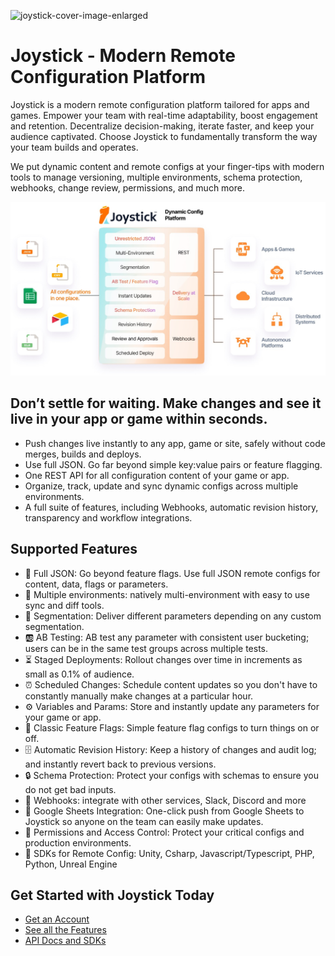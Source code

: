 ![joystick-cover-image-enlarged](https://github.com/getjoystick/.github/assets/127026916/a2bced52-7e61-4ffd-b2b5-2ba1fec8c73b)

# Joystick - Modern Remote Configuration Platform

Joystick is a modern remote configuration platform tailored for apps and games. Empower your team with real-time adaptability, boost engagement and retention. Decentralize decision-making, iterate faster, and keep your audience captivated. Choose Joystick to fundamentally transform the way your team builds and operates.

We put dynamic content and remote configs at your finger-tips with modern tools to manage versioning, multiple environments, schema protection, webhooks, change review, permissions, and much more.

![Joystick](https://github.com/getjoystick/.github/blob/main/img/joystick-platform.png?raw=true)

## Don’t settle for waiting. Make changes and see it live in your app or game within seconds.

- Push changes live instantly to any app, game or site, safely without code merges, builds and deploys.
- Use full JSON. Go far beyond simple key:value pairs or feature flagging.
- One REST API for all configuration content of your game or app.
- Organize, track, update and sync dynamic configs across multiple environments.
- A full suite of features, including Webhooks, automatic revision history, transparency and workflow integrations.

## Supported Features

- 📝 Full JSON: Go beyond feature flags. Use full JSON remote configs for content, data, flags or parameters.
- 🔀 Multiple environments: natively multi-environment with easy to use sync and diff tools.
- 🎯 Segmentation: Deliver different parameters depending on any custom segmentation. 
- 🆎 AB Testing: AB test any parameter with consistent user bucketing; users can be in the same test groups across multiple tests.
- ⏳ Staged Deployments: Rollout changes over time in increments as small as 0.1% of audience. 
- ⏰️ Scheduled Changes: Schedule content updates so you don't have to constantly manually make changes at a particular hour.
- ⚙️ Variables and Params: Store and instantly update any parameters for your game or app.
- 🚩 Classic Feature Flags: Simple feature flag configs to turn things on or off.
- 🗄️ Automatic Revision History: Keep a history of changes and audit log; and instantly revert back to previous versions.
- 🔒 Schema Protection: Protect your configs with schemas to ensure you do not get bad inputs.
- 🔗 Webhooks: integrate with other services, Slack, Discord and more
- 🔢 Google Sheets Integration: One-click push from Google Sheets to Joystick so anyone on the team can easily make updates.
- 👥 Permissions and Access Control: Protect your critical configs and production environments. 
- 📱 SDKs for Remote Config: Unity, Csharp, Javascript/Typescript, PHP, Python, Unreal Engine

## Get Started with Joystick Today

- [Get an Account](https://app.getjoystick.com/onboarding)
- [See all the Features](https://www.getjoystick.com/features)
- [API Docs and SDKs](https://docs.getjoystick.com)

